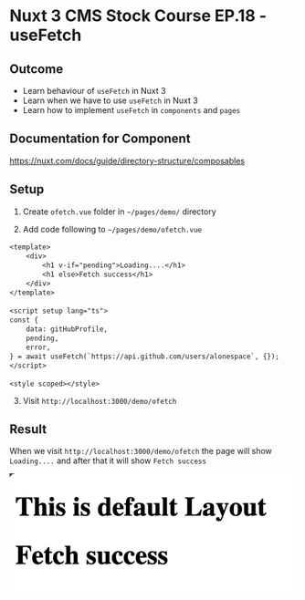 # Nuxt 3 CMS Stock Course EP.18 - useFetch

## Outcome

-   Learn behaviour of `useFetch` in Nuxt 3
-   Learn when we have to use `useFetch` in Nuxt 3
-   Learn how to implement `useFetch` in `components` and `pages`

## Documentation for Component

https://nuxt.com/docs/guide/directory-structure/composables

## Setup

1. Create `ofetch.vue` folder in `~/pages/demo/` directory

2. Add code following to `~/pages/demo/ofetch.vue`

```vue
<template>
    <div>
        <h1 v-if="pending">Loading....</h1>
        <h1 else>Fetch success</h1>
    </div>
</template>

<script setup lang="ts">
const {
    data: gitHubProfile,
    pending,
    error,
} = await useFetch(`https://api.github.com/users/alonespace`, {});
</script>

<style scoped></style>
```

3. Visit `http://localhost:3000/demo/ofetch`

## Result

When we visit `http://localhost:3000/demo/ofetch` the page will show `Loading....` and after that it will show `Fetch success`

![Result](./images/ep18/result1.png)
